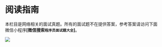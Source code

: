 # 阅读指南

本栏目是网络相关的面试真题。所有的面试题不在提供答案，参考答案请访问下面微信小程序<b>[微信搜索`程序员面试题大全`]</b>。

![](http://qiniucloud.qqdeveloper.com/202205130422445.jpg)